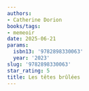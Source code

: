 ```yaml
---
authors:
- Catherine Dorion
books/tags:
- memeoir
date: 2025-06-21
params:
  isbn13: '9782898330063'
  year: '2023'
slug: '9782898330063'
star_rating: 5
title: Les têtes brûlées
---
```


<!--more-->
